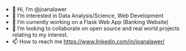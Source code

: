 - 👋 Hi, I’m @joanalawer
- 👀 I’m interested in Data Analysis/Science, Web Development
- 🌱 I’m currently working on a Flask Web App (Banking Website)
- 💞️ I’m looking to collaborate on open source and real world projects relating to my interest.
- 📫 How to reach me https://www.linkedin.com/in/joanalawer/ 

<!---
joanalawer/joanalawer is a ✨ special ✨ repository because its `README.md` (this file) appears on your GitHub profile.
You can click the Preview link to take a look at your changes.
--->

